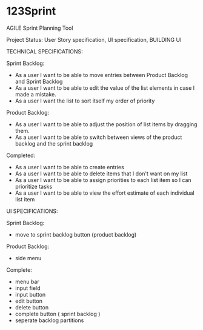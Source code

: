 # 123Sprint
AGILE Sprint Planning Tool

Project Status: User Story specification, UI specification, BUILDING UI

TECHNICAL SPECIFICATIONS:

Sprint Backlog:
- As a user I want to be able to move entries between Product Backlog and Sprint Backlog
- As a user I want to be able to edit the value of the list elements in case I made a mistake.
- As a user I want the list to sort itself my order of priority


Product Backlog:
- As a user I want to be able to adjust the position of list items by dragging them.
- As a user I want to be able to switch between views of the product backlog and the sprint backlog



Completed:
- As a user I want to be able to create entries
- As a user I want to be able to delete items that I don't want on my list
- As a user I want to be able to assign priorities to each list item so I can prioritize tasks
- As a user I want to be able to view the effort estimate of each individual list item


UI SPECIFICATIONS:

Sprint Backlog:

- move to sprint backlog button (product backlog)

Product Backlog:
- side menu


Complete:
- menu bar
- input field
- input button
- edit button
- delete button
- complete button ( sprint backlog )
- seperate backlog partitions




